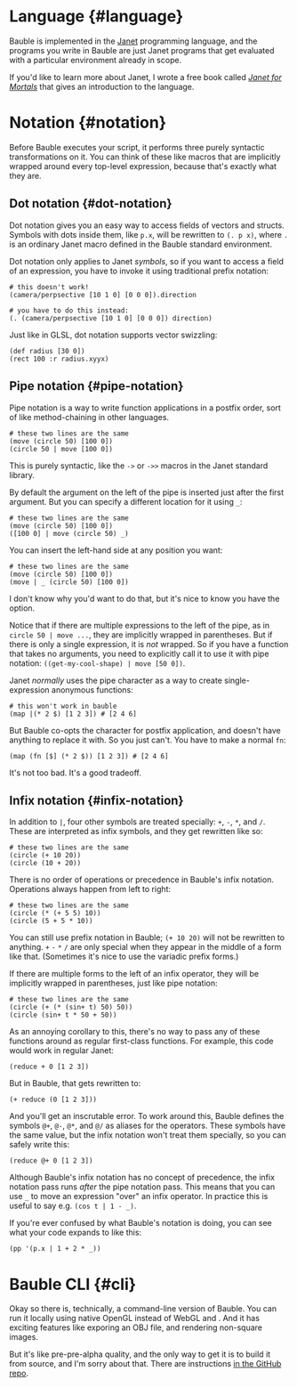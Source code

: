 # Language {#language}

Bauble is implemented in the [Janet](https://janet-lang.org/) programming language, and the programs you write in Bauble are just Janet programs that get evaluated with a particular environment already in scope.

If you'd like to learn more about Janet, I wrote a free book called [*Janet for Mortals*](https://janet.guide/) that gives an introduction to the language.

# Notation {#notation}

Before Bauble executes your script, it performs three purely syntactic transformations on it. You can think of these like macros that are implicitly wrapped around every top-level expression, because that's exactly what they are.

## Dot notation {#dot-notation}

Dot notation gives you an easy way to access fields of vectors and structs. Symbols with dots inside them, like `p.x`, will be rewritten to `(. p x)`, where `.` is an ordinary Janet macro defined in the Bauble standard environment.

Dot notation only applies to Janet *symbols*, so if you want to access a field of an expression, you have to invoke it using traditional prefix notation:

```
# this doesn't work!
(camera/perpsective [10 1 0] [0 0 0]).direction

# you have to do this instead:
(. (camera/perpsective [10 1 0] [0 0 0]) direction)
```

Just like in GLSL, dot notation supports vector swizzling:

```example
(def radius [30 0])
(rect 100 :r radius.xyyx)
```

## Pipe notation {#pipe-notation}

Pipe notation is a way to write function applications in a postfix order, sort of like method-chaining in other languages.

```example
# these two lines are the same
(move (circle 50) [100 0])
(circle 50 | move [100 0])
```

This is purely syntactic, like the `->` or `->>` macros in the Janet standard library.

By default the argument on the left of the pipe is inserted just after the first argument. But you can specify a different location for it using `_`:

```example
# these two lines are the same
(move (circle 50) [100 0])
([100 0] | move (circle 50) _)
```

You can insert the left-hand side at any position you want:

```example
# these two lines are the same
(move (circle 50) [100 0])
(move | _ (circle 50) [100 0])
```

I don't know why you'd want to do that, but it's nice to know you have the option.

Notice that if there are multiple expressions to the left of the pipe, as in `circle 50 | move ...`, they are implicitly wrapped in parentheses. But if there is only a single expression, it is *not* wrapped. So if you have a function that takes no arguments, you need to explicitly call it to use it with pipe notation: `((get-my-cool-shape) | move [50 0])`.

Janet *normally* uses the pipe character as a way to create single-expression anonymous functions:

```
# this won't work in bauble
(map |(* 2 $) [1 2 3]) # [2 4 6]
```

But Bauble co-opts the character for postfix application, and doesn't have anything to replace it with. So you just can't. You have to make a normal `fn`:

```
(map (fn [$] (* 2 $)) [1 2 3]) # [2 4 6]
```

It's not too bad. It's a good tradeoff.

## Infix notation {#infix-notation}

In addition to `|`, four other symbols are treated specially: `+`, `-`, `*`, and `/`. These are interpreted as infix symbols, and they get rewritten like so:

```example
# these two lines are the same
(circle (+ 10 20))
(circle (10 + 20))
```

There is no order of operations or precedence in Bauble's infix notation. Operations always happen from left to right:

```example
# these two lines are the same
(circle (* (+ 5 5) 10))
(circle (5 + 5 * 10))
```

You can still use prefix notation in Bauble; `(+ 10 20)` will not be rewritten to anything. `+` `-` `*` `/` are only special when they appear in the middle of a form like that. (Sometimes it's nice to use the variadic prefix forms.)

If there are multiple forms to the left of an infix operator, they will be implicitly wrapped in parentheses, just like pipe notation:

```example
# these two lines are the same
(circle (+ (* (sin+ t) 50) 50))
(circle (sin+ t * 50 + 50))
```

As an annoying corollary to this, there's no way to pass any of these functions around as regular first-class functions. For example, this code would work in regular Janet:

```
(reduce + 0 [1 2 3])
```

But in Bauble, that gets rewritten to:

```
(+ reduce (0 [1 2 3]))
```

And you'll get an inscrutable error. To work around this, Bauble defines the symbols `@+`, `@-`, `@*`, and `@/` as aliases for the operators. These symbols have the same value, but the infix notation won't treat them specially, so you can safely write this:

```
(reduce @+ 0 [1 2 3])
```

Although Bauble's infix notation has no concept of precedence, the infix notation pass runs *after* the pipe notation pass. This means that you can use `_` to move an expression "over" an infix operator. In practice this is useful to say e.g. `(cos t | 1 - _)`.

If you're ever confused by what Bauble's notation is doing, you can see what your code expands to like this:

```example
(pp '(p.x | 1 + 2 * _))
```

# Bauble CLI {#cli}

Okay so there is, technically, a command-line version of Bauble. You can run it locally using native OpenGL instead of WebGL and . And it has exciting features like exporing an OBJ file, and rendering non-square images.

But it's like pre-pre-alpha quality, and the only way to get it is to build it from source, and I'm sorry about that. There are instructions [in the GitHub repo](https://github.com/ianthehenry/bauble#cli).
